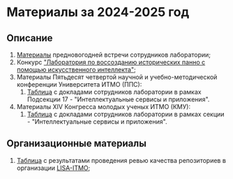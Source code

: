 # Материалы за 2024-2025 год

## Описание
1. [Материалы](https://github.com/LISA-ITMO/LISA-Hub/blob/initial_setup/materials/2024_2025/LISA_НГ_Итоги_набора.pdf) 
предновогодней встречи сотрудников лаборатории;
2. Конкурс ["Лаборатория по воссозданию исторических панно с помощью искусственного интеллекта"](/materials/2024_2025/laboratory_for_recreating_historical_murals.md);
2. Материалы Пятьдесят четвертой научной и учебно-методической конференции Университета ИТМО (ППС):
   1. [Таблица](https://docs.google.com/spreadsheets/d/1TPZVgilyc_k-g9WjdacVcD96ksmFncxPjHiNSl1Twek/edit?gid=0#gid=0) с 
докладами сотрудников лаборатории в рамках Подсекции 17 - "Интеллектуальные сервисы и приложения".
3. Материалы XIV Конгресса молодых ученых ИТМО (КМУ):
   1. [Таблица](https://docs.google.com/spreadsheets/d/1gOSdKoiGNAcrqrA9Tkvnl-Bi-9Q7IDF6DMqTd-IAsZM/edit?usp=sharing) с 
докладами сотрудников лаборатории в рамках секции - "Интеллектуальные сервисы и приложения".

## Организационные материалы
1. [Таблица](https://docs.google.com/spreadsheets/d/1Ff9P7tfOHpKHDEJ9KsSo9dVRYl723uCGMWu4xC9rooc/edit?usp=sharing) с 
результатами проведения ревью качества репозиториев в организации [LISA-ITMO](https://github.com/orgs/LISA-ITMO/repositories);